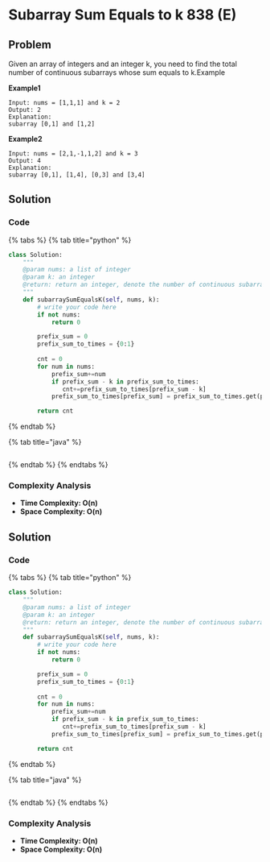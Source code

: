 # Subarray Sum Equals to k 838 \(E\)

## Problem

Given an array of integers and an integer k, you need to find the total number of continuous subarrays whose sum equals to k.Example

**Example1**

```text
Input: nums = [1,1,1] and k = 2
Output: 2
Explanation:
subarray [0,1] and [1,2]
```

**Example2**

```text
Input: nums = [2,1,-1,1,2] and k = 3
Output: 4
Explanation:
subarray [0,1], [1,4], [0,3] and [3,4]
```

## Solution 

### Code

{% tabs %}
{% tab title="python" %}
```python
class Solution:
    """
    @param nums: a list of integer
    @param k: an integer
    @return: return an integer, denote the number of continuous subarrays whose sum equals to k
    """
    def subarraySumEqualsK(self, nums, k):
        # write your code here
        if not nums:
            return 0

        prefix_sum = 0
        prefix_sum_to_times = {0:1}
        
        cnt = 0
        for num in nums:
            prefix_sum+=num
            if prefix_sum - k in prefix_sum_to_times:
               cnt+=prefix_sum_to_times[prefix_sum - k] 
            prefix_sum_to_times[prefix_sum] = prefix_sum_to_times.get(prefix_sum, 0) + 1

        return cnt            

```
{% endtab %}

{% tab title="java" %}
```

```
{% endtab %}
{% endtabs %}

### Complexity Analysis

* **Time Complexity: O\(n\)**
* **Space Complexity: O\(n\)**

## Solution 

### Code

{% tabs %}
{% tab title="python" %}
```python
class Solution:
    """
    @param nums: a list of integer
    @param k: an integer
    @return: return an integer, denote the number of continuous subarrays whose sum equals to k
    """
    def subarraySumEqualsK(self, nums, k):
        # write your code here
        if not nums:
            return 0

        prefix_sum = 0
        prefix_sum_to_times = {0:1}
        
        cnt = 0
        for num in nums:
            prefix_sum+=num
            if prefix_sum - k in prefix_sum_to_times:
               cnt+=prefix_sum_to_times[prefix_sum - k] 
            prefix_sum_to_times[prefix_sum] = prefix_sum_to_times.get(prefix_sum, 0) + 1

        return cnt            

```
{% endtab %}

{% tab title="java" %}
```

```
{% endtab %}
{% endtabs %}

### Complexity Analysis

* **Time Complexity: O\(n\)**
* **Space Complexity: O\(n\)**


